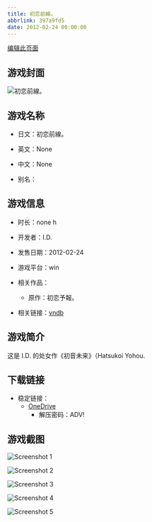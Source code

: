 ```yaml
---
title: 初恋前線。
abbrlink: 397a9fd5
date: 2012-02-24 00:00:00
---
```

[编辑此页面](https://github.com/ACG-3/ADV3-source/blob/main/source/_posts/games/%E5%88%9D%E6%81%8B%E5%89%8D%E7%B7%9A%E3%80%82.md)

## 游戏封面

![初恋前線。](https://pan.timero.xyz/onedrive/img_lib_001/%E5%88%9D%E6%81%8B%E5%89%8D%E7%B7%9A%E3%80%82_cover.avif)


## 游戏名称

- 日文：初恋前線。
- 英文：None
- 中文：None

- 别名：


## 游戏信息

- 时长：none h
- 开发者：I.D.
- 发售日期：2012-02-24
- 游戏平台：win
- 相关作品：
   - 原作：初恋予報。

- 相关链接：[vndb](https://vndb.org/v8094)


## 游戏简介

这是 I.D. 的处女作《初音未来》（Hatsukoi Yohou.




## 下载链接

- 稳定链接：
    - [OneDrive](https://pan.timero.xyz/onedrive/adv_lib_001/%E5%88%9D%E6%81%8B%E5%89%8D%E7%B7%9A%E3%80%82)
        - 解压密码：ADV!



## 游戏截图


![Screenshot 1](https://pan.timero.xyz/onedrive/img_lib_001/%E5%88%9D%E6%81%8B%E5%89%8D%E7%B7%9A%E3%80%82_Screenshot_1.avif)

![Screenshot 2](https://pan.timero.xyz/onedrive/img_lib_001/%E5%88%9D%E6%81%8B%E5%89%8D%E7%B7%9A%E3%80%82_Screenshot_2.avif)

![Screenshot 3](https://pan.timero.xyz/onedrive/img_lib_001/%E5%88%9D%E6%81%8B%E5%89%8D%E7%B7%9A%E3%80%82_Screenshot_3.avif)

![Screenshot 4](https://pan.timero.xyz/onedrive/img_lib_001/%E5%88%9D%E6%81%8B%E5%89%8D%E7%B7%9A%E3%80%82_Screenshot_4.avif)

![Screenshot 5](https://pan.timero.xyz/onedrive/img_lib_001/%E5%88%9D%E6%81%8B%E5%89%8D%E7%B7%9A%E3%80%82_Screenshot_5.avif)


